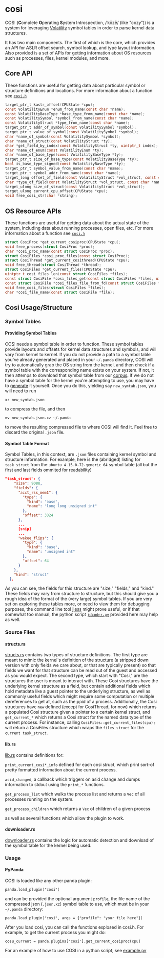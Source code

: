 # cosi

COSI (**C**omplete **O**perating **S**ystem **I**ntrospection, /ˈkōzē/ (like "cozy")) is a system for leveraging [Volatility] symbol tables in order to parse kernel data structures.

It has two main components. The first of which is the core, which provides an API for ASLR offset search, symbol lookup, and type layout information. Also provided is a set of APIs for getting information about OS resources such as processes, files, kernel modules, and more.

[Volatility]: https://github.com/volatilityfoundation/volatility

## Core API
These functions are useful for getting data about particular symbol or structure definitions and locations. For more information about a function see [`cosi.h`](./cosi.h)

```c
target_ptr_t kaslr_offset(CPUState *cpu);
const VolatilityEnum *enum_from_name(const char *name);
const VolatilityBaseType *base_type_from_name(const char *name);
const VolatilitySymbol *symbol_from_name(const char *name);
const VolatilityStruct *type_from_name(const char *name);
target_ptr_t addr_of_symbol(const VolatilitySymbol *symbol);
target_ptr_t value_of_symbol(const VolatilitySymbol *symbol);
char *name_of_symbol(const VolatilitySymbol *symbol);
char *name_of_struct(const VolatilityStruct *ty);
char *get_field_by_index(const VolatilityStruct *ty, uintptr_t index);
char *name_of_enum(const VolatilityEnum *ty);
char *name_of_base_type(const VolatilityBaseType *ty);
target_ptr_t size_of_base_type(const VolatilityBaseType *ty);
bool is_base_type_signed(const VolatilityBaseType *ty);
target_ptr_t symbol_value_from_name(const char *name);
target_ptr_t symbol_addr_from_name(const char *name);
target_long offset_of_field(const VolatilityStruct *vol_struct, const char *name);
char *type_of_field(const VolatilityStruct *vol_struct, const char *name);
target_ulong size_of_struct(const VolatilityStruct *vol_struct);
target_ulong current_cpu_offset(CPUState *cpu);
void free_cosi_str(char *string);
```

## OS Resource APIs
These functions are useful for getting data about the actual state of the system, including data about running processes, open files, etc. For more information about a function see [`cosi.h`](./cosi.h)

```c
struct CosiProc *get_current_cosiproc(CPUState *cpu);
void free_process(struct CosiProc *proc);
char *cosi_proc_name(const struct CosiProc *proc);
struct CosiFiles *cosi_proc_files(const struct CosiProc);
struct CosiThread *get_current_cosithread(CPUState *cpu);
void free_thread(struct CosiThread *thread);
struct CosiFiles *get_current_files(CPUState *cpu);
uintptr_t cosi_files_len(const struct CosiFiles *files);
const struct CosiFile *cosi_files_get(const struct CosiFiles *files, uintptr_t index);
const struct CosiFile *cosi_files_file_from_fd(const struct CosiFiles *files, uint32_t fd);
void free_cosi_files(struct CosiFiles *files);
char *cosi_file_name(const struct CosiFile *file);
```

## Cosi Usage/Structure

### Symbol Tables
#### Providing Symbol Tables
COSI needs a symbol table in order to function. These symbol tables provide layouts and offsets for kernel data structures and symbols, and will vary from kernel to kernel. If you do not provide a path to a symbol table you've already generated and placed in your `~/.panda` directory, COSI will try to automatically grab the OS string from the kernel, and then check if a symbol table with the corresponding name exists on your system. If not, it then attemps to download that symbol table from our [corpus]. If we do not have a symbol table for the kernel you're attempting to use, you may have to [generate] it yourself. Once you do this, yielding say `new_symtab.json`, you will need to run 

`xz new_symtab.json` 

to compress the file, and then

`mv new_symtab.json.xz ~/.panda`

to move the resulting compressed file to where COSI will find it. Feel free to discard the original `.json` file. 

[corpus]: https://panda.re/volatility3_profiles/
[generate]: https://github.com/volatilityfoundation/volatility3#symbol-tables

#### Symbol Table Format
Symbol Tables, in this context, are `.json` files containing kernel symbol and structure information. For example, here is the (abridged) listing for `task_struct` from the `ubuntu_4.15.0-72-generic_64` symbol table (all but the first and last fields ommited for readability)

```json
"task_struct": {
    "size": 9088,
    "fields": {
      "acct_rss_mem1": {
        "type": {
          "kind": "base",
          "name": "long long unsigned int"
        },
        "offset": 3024
      },
      ...
      [snip]
      ...
      "wakee_flips": {
        "type": {
          "kind": "base",
          "name": "unsigned int"
        },
        "offset": 64
      }
    },
    "kind": "struct"
  },
```

As you can see, the fields for this structure are "size," "fields," and "kind." These fields may vary from structure to structure, but this should give you a rough idea of the format of the (very large) symbol tables. If you are very set on exploring these tables more, or need to view them for debugging purposes, the command line tool [jless] might prove useful, or if that somewhat too manual, the python script [`jdcoder.py`](./jdcoder.py) provided here may help as well.

[jless]: https://github.com/PaulJuliusMartinez/jless


### Source Files

#### structs.rs
[structs.rs](./src/structs.rs) contains two types of structure definitions. The first type are meant to mimic the kernel's definition of the structure (a stripped down version with only fields we care about, or that are typically present) so that fields we want for that structure can be read out of the guest and accessed as you would expect. The second type, which start with "Cosi," are the structures the user is meant to interact with. These Cosi structures have the underlying kernel structure as a field, but contain additional fields which hold metadata like a guest pointer to the underlying structure, as well as commonly useful fields which might require some computation or multiple dereferences to get at, such as the ppid of a process. Additionally, the Cosi structures have `new` defined (except for CosiThread, for now) which returns a populated Cosi structure given a pointer to a certain kernel struct, and `get_current_*` which returns a Cosi struct for the named data type of the current process. For instance, calling `CosiFiles::get_current_files(cpu);` will return a CosiFiles structure which wraps the `files_struct` for the `current task_struct`.

#### lib.rs
[lib.rs](./src/lib.rs) contains definitions for:

 `print_current_cosi*_info` defined for each cosi struct, which print sort-of pretty formatted information about the current process.
 
 `asid_changed`, a callback which triggers on asid change and dumps information to stdout using the `print_*` functions.

 `get_process_list` which walks the process list and returns a `Vec` of all processes running on the system.

 `get_process_children` which returns a `Vec` of children of a given process

as well as several functions which allow the plugin to work.

#### downloader.rs
[downloader.rs](./src/downloader.rs) contains the logic for automatic detection and download of the symbol table for the kernel being used.

### Usage

#### PyPanda
COSI is loaded like any other panda plugin:

`panda.load_plugin("cosi")`

and can be provided the optional argument `profile`, the file name of the compressed json (`.json.xz`) symbol table to use, which must be in your `~/.panda` directory:

`panda.load_plugin("cosi", args = {"profile": "your_file_here"})`

After you load cosi, you can call the functions explosed in cosi.h. For example, to get the current process you might do:

`cosu_current = panda.plugins['cosi'].get_current_cosiproc(cpu)`

For an example of how to use COSI in a python script, see [example.py](./examples/example.py)